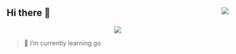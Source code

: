 ## Hi there 👋  <img align="right" src="https://komarev.com/ghpvc/?username=Amabeusz" />

<p align="center">
  <img src="https://streak-stats.demolab.com?user=Amabeusz&theme=transparent&hide_border=true&border_radius=50">
</p>

> 🌱 I’m currently learning go





